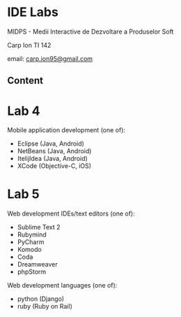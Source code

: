 
IDE Labs
=========
MIDPS - Medii Interactive de Dezvoltare a Produselor Soft

Carp Ion TI 142

email: carp.ion95@gmail.com

Content
------------------------------------------------------

Lab 4
=====
Mobile application development (one of):
  - Eclipse (Java, Android)
  - NetBeans (Java, Android)
  - ItelijIdea (Java, Android)
  - XCode (Objective-C, iOS)

Lab 5
=====
Web development IDEs/text editors (one of):
  - Sublime Text 2
  - Rubymind
  - PyCharm
  - Komodo
  - Coda
  - Dreamweaver
  - phpStorm
  
Web development languages (one of):
 - python (Django)
 - ruby (Ruby on Rail)